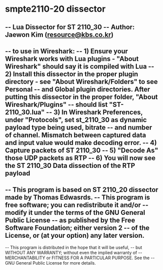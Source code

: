 # smpte2110-20 dissector


-- Lua Dissector for ST 2110_30
-- Author: Jaewon Kim (resource@kbs.co.kr)
--
-- to use in Wireshark:
-- 1) Ensure your Wireshark works with Lua plugins - "About Wireshark" should say it is compiled with Lua
-- 2) Install this dissector in the proper plugin directory - see "About Wireshark/Folders" to see Personal
--    and Global plugin directories.  After putting this dissector in the proper folder, "About Wireshark/Plugins"
--    should list "ST-2110_30.lua"
-- 3) In Wireshark Preferences, under "Protocols", set st_2110_30 as dynamic payload type being used, bitrate
--    and number of channel. Mismatch between captured data and input value would make decoding error.
-- 4) Capture packets of ST 2110_30
-- 5) "Decode As" those UDP packets as RTP
-- 6) You will now see the ST 2110_30 Data dissection of the RTP payload
--
-- This program is based on ST 2110_20 dissector made by Thomas Edwasrds.
-- This program is free software; you can redistribute it and/or
-- modify it under the terms of the GNU General Public License
-- as published by the Free Software Foundation; either version 2
-- of the License, or (at your option) any later version.
--
-- This program is distributed in the hope that it will be useful,
-- but WITHOUT ANY WARRANTY; without even the implied warranty of
-- MERCHANTABILITY or FITNESS FOR A PARTICULAR PURPOSE.  See the
-- GNU General Public License for more details.
